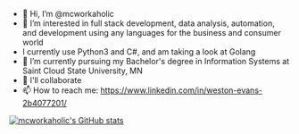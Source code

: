- 👋 Hi, I’m @mcworkaholic
- 👀 I’m interested in full stack development, data analysis, automation, and development using any languages for the business and consumer world
-  I currently use Python3 and C#, and am taking a look at Golang
- 🌱 I’m currently pursuing my Bachelor's degree in Information Systems at Saint Cloud State University, MN
- 💞️ I'll collaborate
- 📫 How to reach me: https://www.linkedin.com/in/weston-evans-2b4077201/

<!---
mcworkaholic/mcworkaholic is a ✨ special ✨ repository because its `README.md` (this file) appears on your GitHub profile.
You can click the Preview link to take a look at your changes.
--->

  [![mcworkaholic's GitHub stats](https://github-readme-stats.vercel.app/api?username=mcworkaholic)](https://github.com/mcworkaholic/github-readme-stats) 


